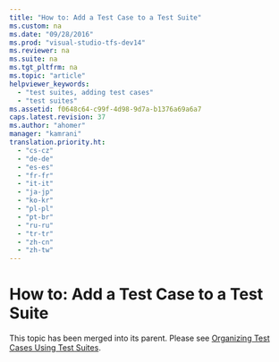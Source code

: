```yaml
---
title: "How to: Add a Test Case to a Test Suite"
ms.custom: na
ms.date: "09/28/2016"
ms.prod: "visual-studio-tfs-dev14"
ms.reviewer: na
ms.suite: na
ms.tgt_pltfrm: na
ms.topic: "article"
helpviewer_keywords: 
  - "test suites, adding test cases"
  - "test suites"
ms.assetid: f0648c64-c99f-4d98-9d7a-b1376a69a6a7
caps.latest.revision: 37
ms.author: "ahomer"
manager: "kamrani"
translation.priority.ht: 
  - "cs-cz"
  - "de-de"
  - "es-es"
  - "fr-fr"
  - "it-it"
  - "ja-jp"
  - "ko-kr"
  - "pl-pl"
  - "pt-br"
  - "ru-ru"
  - "tr-tr"
  - "zh-cn"
  - "zh-tw"
---
```

# How to: Add a Test Case to a Test Suite
This topic has been merged into its parent. Please see [Organizing Test Cases Using Test Suites](../test_notintoc/organizing-test-cases-using-test-suites.md).